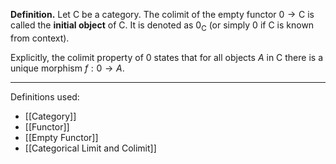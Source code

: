 **Definition.** Let $\mathsf{C}$ be a category. The colimit of the empty functor $\mathsf{0}\to \mathsf{C}$ is called the **initial object** of $\mathsf{C}$. It is denoted as $0_{\mathsf{C}}$ (or simply $0$ if $\mathsf{C}$ is known from context).

Explicitly, the colimit property of $0$ states that for all objects $A$ in $\mathsf{C}$ there is a unique morphism $f:0\to A$.
***
Definitions used:
- [[Category]]
- [[Functor]]
- [[Empty Functor]]
- [[Categorical Limit and Colimit]]